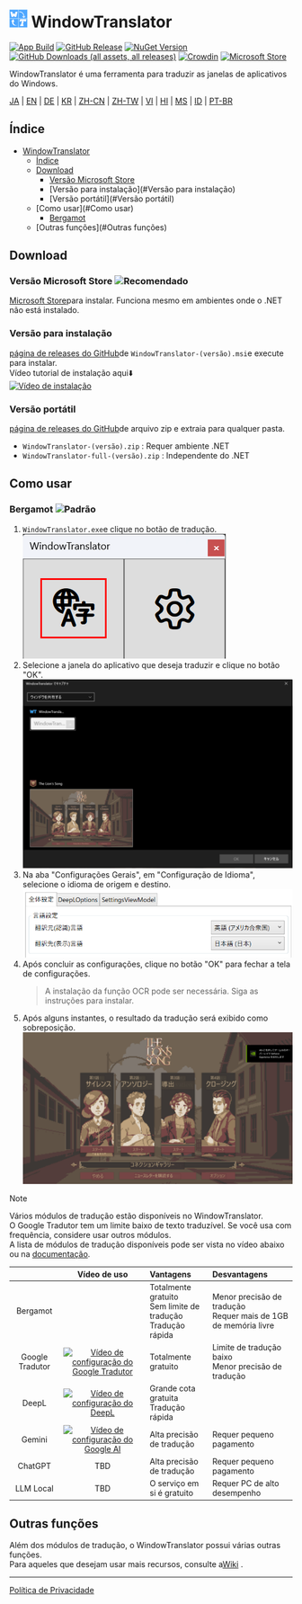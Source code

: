 # <img src="images/wt.png" width="32" > WindowTranslator

[![App Build](https://github.com/Freeesia/WindowTranslator/actions/workflows/dotnet-desktop.yml/badge.svg)](https://github.com/Freeesia/WindowTranslator/actions/workflows/dotnet-desktop.yml)
[![GitHub Release](https://img.shields.io/github/v/release/Freeesia/WindowTranslator)](https://github.com/Freeesia/WindowTranslator/releases/latest)
[![NuGet Version](https://img.shields.io/nuget/v/WindowTranslator.Abstractions)](https://www.nuget.org/packages/WindowTranslator.Abstractions)
[![GitHub Downloads (all assets, all releases)](https://img.shields.io/github/downloads/Freeesia/WindowTranslator/total)](https://github.com/Freeesia/WindowTranslator/releases/latest)
[![Crowdin](https://badges.crowdin.net/windowtranslator/localized.svg)](https://crowdin.com/project/windowtranslator)
[![Microsoft Store](https://get.microsoft.com/images/pt-br%20dark.svg)](https://apps.microsoft.com/detail/9pjd2fdzqxm3?referrer=appbadge&mode=direct)

WindowTranslator é uma ferramenta para traduzir as janelas de aplicativos do Windows.

[JA](README.md) | [EN](./README.en.md) | [DE](./README.de.md) | [KR](./README.kr.md) | [ZH-CN](./README.zh-cn.md) | [ZH-TW](./README.zh-tw.md) | [VI](./README.vi.md) | [HI](./README.hi.md) | [MS](./README.ms.md) | [ID](./README.id.md) | [PT-BR](./README.pt-BR.md)

## Índice
- [ WindowTranslator](#-windowtranslator)
  - [Índice](#Índice)
  - [Download](#Download)
    - [Versão Microsoft Store ](#microsoft-store-)
    - [Versão para instalação](#Versão para instalação)
    - [Versão portátil](#Versão portátil)
  - [Como usar](#Como usar)
    - [Bergamot ](#bergamot-)
  - [Outras funções](#Outras funções)

## Download
### Versão Microsoft Store ![Recomendado](https://img.shields.io/badge/%E3%82%AA%E3%82%B9%E3%82%B9%E3%83%A1-brightgreen)

[Microsoft Store](https://apps.microsoft.com/detail/9pjd2fdzqxm3?referrer=appbadge&mode=direct)para instalar.
Funciona mesmo em ambientes onde o .NET não está instalado.

### Versão para instalação

[página de releases do GitHub](https://github.com/Freeesia/WindowTranslator/releases/latest)de `WindowTranslator-(versão).msi`e execute para instalar.  
Vídeo tutorial de instalação aqui⬇️  
[![Vídeo de instalação](https://github.com/user-attachments/assets/b5babc02-715b-43bc-ba97-f23078ffd39b)](https://youtu.be/wvcbCLA9chQ?t=7)

### Versão portátil

[página de releases do GitHub](https://github.com/Freeesia/WindowTranslator/releases/latest)de arquivo zip e extraia para qualquer pasta.  
- `WindowTranslator-(versão).zip` : Requer ambiente .NET  
- `WindowTranslator-full-(versão).zip` : Independente do .NET

## Como usar

### Bergamot ![Padrão](https://img.shields.io/badge/Padrão-brightgreen)

1. `WindowTranslator.exe`e clique no botão de tradução.  
   ![Botão de Tradução](images/translate.png)
2. Selecione a janela do aplicativo que deseja traduzir e clique no botão "OK".  
   ![Seleção de Janela](images/select.png)
3. Na aba "Configurações Gerais", em "Configuração de Idioma", selecione o idioma de origem e destino.  
   ![Configuração de Idioma](images/language.png)
4. Após concluir as configurações, clique no botão "OK" para fechar a tela de configurações.  
   > A instalação da função OCR pode ser necessária.
   > Siga as instruções para instalar.
5. Após alguns instantes, o resultado da tradução será exibido como sobreposição.  
   ![Resultado da Tradução](images/result.png)

> [!NOTE]
> Vários módulos de tradução estão disponíveis no WindowTranslator.  
> O Google Tradutor tem um limite baixo de texto traduzível. Se você usa com frequência, considere usar outros módulos.  
> A lista de módulos de tradução disponíveis pode ser vista no vídeo abaixo ou na [documentação](https://wt.studiofreesia.com/TranslateModule).
> 
> |                |                                                              Vídeo de uso                                                               | Vantagens                    | Desvantagens                        |
> | :------------: | :-----------------------------------------------------------------------------------------------------------------------------------: | :-------------------------- | :-------------------------------- |
> |   Bergamot     | | Totalmente gratuito<br/>Sem limite de tradução<br/>Tradução rápida | Menor precisão de tradução<br/>Requer mais de 1GB de memória livre |
> |   Google Tradutor   | [![Vídeo de configuração do Google Tradutor](https://github.com/user-attachments/assets/bbf45370-0387-47e1-b690-3183f37e06d2)](https://youtu.be/83A8T890N5M)  | Totalmente gratuito | Limite de tradução baixo<br/>Menor precisão de tradução |
> |     DeepL      |   [![Vídeo de configuração do DeepL](https://github.com/user-attachments/assets/4abd512f-cff9-45a8-852b-722641458f0b)](https://youtu.be/D7Yb6rIVPI0)   | Grande cota gratuita<br/>Tradução rápida | |
> |     Gemini     | [![Vídeo de configuração do Google AI](https://github.com/user-attachments/assets/9d3a91ab-f1aa-4079-be68-622212ab1b68)](https://youtu.be/Oht0z03M91I) | Alta precisão de tradução | Requer pequeno pagamento |
> |    ChatGPT     | TBD | Alta precisão de tradução | Requer pequeno pagamento |
> |  LLM Local   | TBD | O serviço em si é gratuito | Requer PC de alto desempenho |

## Outras funções

Além dos módulos de tradução, o WindowTranslator possui várias outras funções.  
Para aqueles que desejam usar mais recursos, consulte a[Wiki](https://github.com/Freeesia/WindowTranslator/wiki) .

---
[Política de Privacidade](PrivacyPolicy.md)
